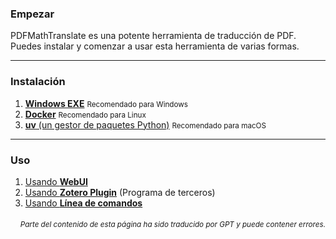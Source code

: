 ### Empezar

PDFMathTranslate es una potente herramienta de traducción de PDF. Puedes instalar y comenzar a usar esta herramienta de varias formas.

---

### Instalación

1. [**Windows EXE**](./INSTALLATION_winexe.md) <small>Recomendado para Windows</small>
2. [**Docker**](./INSTALLATION_docker.md) <small>Recomendado para Linux</small>
3. [**uv** (un gestor de paquetes Python)](./INSTALLATION_uv.md) <small>Recomendado para macOS</small>

---

### Uso

1. [Usando **WebUI**](./USAGE_webui.md)
2. [Usando **Zotero Plugin**](https://github.com/guaguastandup/zotero-pdf2zh) (Programa de terceros)
3. [Usando **Línea de comandos**](./USAGE_commandline.md)

<div align="right"> 
<h6><small>Parte del contenido de esta página ha sido traducido por GPT y puede contener errores.</small></h6>